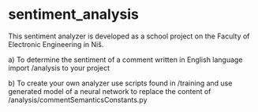 # sentiment_analysis

This sentiment analyzer is developed as a school project on the Faculty of Electronic Engineering in Niš. 

a) To determine the sentiment of a comment written in English language import /analysis to your project

b) To create your own analyzer use scripts found in /training and use generated model of a neural network 
to replace the content of /analysis/commentSemanticsConstants.py

